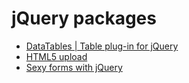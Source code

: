 jQuery packages
===============
 - [DataTables | Table plug-in for jQuery](http://datatables.net/)
 - [HTML5 upload](http://www.plupload.com/)
 - [Sexy forms with jQuery](http://uniformjs.com)

